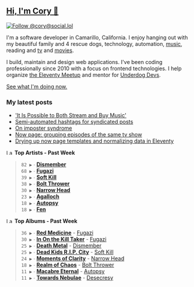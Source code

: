 ## [Hi, I'm Cory 👋](https://coryd.dev)

[![Follow @cory@social.lol](https://img.shields.io/mastodon/follow/109606224363698309?domain=https%3A%2F%2Fsocial.lol&style=for-the-badge&logo=Mastodon&logoColor=white&labelColor=6364FF)](https://social.lol/@cory)

I'm a software developer in Camarillo, California. I enjoy hanging out with my beautiful family and 4 rescue dogs, technology, automation, <a href="https://www.last.fm/user/cdrn_" target="_blank" rel="noopener noreferrer">music</a>, reading and <a href="https://trakt.tv/users/cdransf" target="_blank" rel="noopener noreferrer">tv</a> and <a href="https://trakt.tv/users/cdransf" target="_blank" rel="noopener noreferrer">movies</a>.

I build, maintain and design web applications. I've been coding professionally since 2010 with a focus on frontend technologies. I help organize [the Eleventy Meetup](https://11tymeetup.dev/) and mentor for [Underdog Devs](https://www.underdogdevs.org/).

[See what I'm doing now.](https://coryd.dev/now)

### My latest posts
<!-- BLOGPOSTS:START -->
- ['It Is Possible to Both Stream and Buy Music'](https://coryd.dev/posts/2023/it-is-possible-to-both-stream-and-buy-music/)
- [Semi-automated hashtags for syndicated posts](https://coryd.dev/posts/2023/semi-automated-hashtags-syndicated-posts/)
- [On imposter syndrome](https://coryd.dev/posts/2023/on-imposter-syndrome/)
- [Now page: grouping episodes of the same tv show](https://coryd.dev/posts/2023/now-page-grouping-episodes-of-same-show/)
- [Drying up now page templates and normalizing data in Eleventy](https://coryd.dev/posts/2023/drying-up-now-page-templates-eleventy/)
<!-- BLOGPOSTS:END -->

<!--START_LASTFM_ARTISTS:{"period": "7day", "rows": 8}-->
<a href="https://last.fm" target="_blank"><img src="https://user-images.githubusercontent.com/17434202/215290617-e793598d-d7c9-428f-9975-156db1ba89cc.svg" alt="Last.fm Logo" width="18" height="13"/></a> **Top Artists - Past Week**

> `82 ▶️` ∙ **[Dismember](https://www.last.fm/music/Dismember)**<br/>
> `68 ▶️` ∙ **[Fugazi](https://www.last.fm/music/Fugazi)**<br/>
> `39 ▶️` ∙ **[Soft Kill](https://www.last.fm/music/Soft+Kill)**<br/>
> `38 ▶️` ∙ **[Bolt Thrower](https://www.last.fm/music/Bolt+Thrower)**<br/>
> `30 ▶️` ∙ **[Narrow Head](https://www.last.fm/music/Narrow+Head)**<br/>
> `23 ▶️` ∙ **[Agalloch](https://www.last.fm/music/Agalloch)**<br/>
> `18 ▶️` ∙ **[Autopsy](https://www.last.fm/music/Autopsy)**<br/>
> `18 ▶️` ∙ **[Fen](https://www.last.fm/music/Fen)**<br/>
<!--END_LASTFM_ARTISTS-->

<!--START_LASTFM_ALBUMS:{"period": "7day", "rows": 8}-->
<a href="https://last.fm" target="_blank"><img src="https://user-images.githubusercontent.com/17434202/215290617-e793598d-d7c9-428f-9975-156db1ba89cc.svg" alt="Last.fm Logo" width="18" height="13"/></a> **Top Albums - Past Week**

> `36 ▶️` ∙ **[Red Medicine](https://www.last.fm/music/Fugazi/Red+Medicine)** - [Fugazi](https://www.last.fm/music/Fugazi)<br/>
> `30 ▶️` ∙ **[In On the Kill Taker](https://www.last.fm/music/Fugazi/In+On+the+Kill+Taker)** - [Fugazi](https://www.last.fm/music/Fugazi)<br/>
> `25 ▶️` ∙ **[Death Metal](https://www.last.fm/music/Dismember/Death+Metal)** - [Dismember](https://www.last.fm/music/Dismember)<br/>
> `25 ▶️` ∙ **[Dead Kids R.I.P. City](https://www.last.fm/music/Soft+Kill/Dead+Kids+R.I.P.+City)** - [Soft Kill](https://www.last.fm/music/Soft+Kill)<br/>
> `24 ▶️` ∙ **[Moments of Clarity](https://www.last.fm/music/Narrow+Head/Moments+of+Clarity)** - [Narrow Head](https://www.last.fm/music/Narrow+Head)<br/>
> `18 ▶️` ∙ **[Realm of Chaos](https://www.last.fm/music/Bolt+Thrower/Realm+of+Chaos)** - [Bolt Thrower](https://www.last.fm/music/Bolt+Thrower)<br/>
> `11 ▶️` ∙ **[Macabre Eternal](https://www.last.fm/music/Autopsy/Macabre+Eternal)** - [Autopsy](https://www.last.fm/music/Autopsy)<br/>
> `11 ▶️` ∙ **[Towards Nebulae](https://www.last.fm/music/Desecresy/Towards+Nebulae)** - [Desecresy](https://www.last.fm/music/Desecresy)<br/>
<!--END_LASTFM_ALBUMS-->
